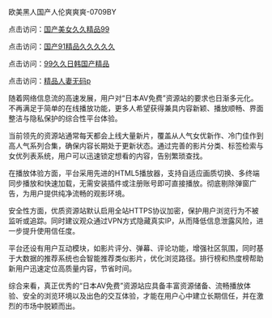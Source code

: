 欧美黑人国产人伦爽爽爽-0709BY

点击访问：<a href="https://heiliaoga6s9v.pages.dev">国产美女久久精品99</a>

点击访问：<a href="https://heiliaoxwd5i8.pages.dev">国产91精品久久久久久</a>

点击访问：<a href="https://heiliaowt0d7p.pages.dev">99久久日韩国产精品</a>

点击访问：<a href="https://heiliaozj3tjd.pages.dev">精品人妻无码p</a>

随着网络信息流的高速发展，用户对“日本AV免费”资源站的要求也日渐多元化。不再满足于简单的在线播放功能，更多人希望获得兼具内容新颖、播放顺畅、界面整洁与隐私保护的综合性平台体验。

当前领先的资源站通常每天都会上线大量新片，覆盖从人气女优新作、冷门佳作到高人气系列合集，确保内容长期处于更新状态。通过完善的影片分类、标签检索与女优列表系统，用户可以迅速锁定想看的内容，告别繁琐查找。

在播放体验方面，平台采用先进的HTML5播放器，支持自适应画质切换、多终端同步播放和快速加载，无需安装插件或注册账号即可直接播放。彻底剔除弹窗广告，为用户提供纯净流畅的观影环境。

安全性方面，优质资源站默认启用全站HTTPS协议加密，保护用户浏览行为不被监听或追踪。同时建议观众通过VPN方式隐藏真实IP，从而降低信息泄露风险，进一步提升使用信任度。

平台还设有用户互动模块，如影片评分、弹幕、评论功能，增强社区氛围，同时基于大数据的推荐系统也会智能推荐类似影片，优化浏览路径。排行榜和热度榜帮助新用户迅速定位高质量内容，节省时间。

综合来看，真正优秀的“日本AV免费”资源站应具备丰富资源储备、流畅播放体验、安全的浏览环境以及出色的交互体验，才能在用户心中建立长期信任，并在激烈的市场中脱颖而出。

<span style="display:none;">[Canonical link]( https://github.com/qi212154554/693868 ）</span>
